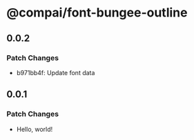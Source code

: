 # @compai/font-bungee-outline

## 0.0.2

### Patch Changes

- b971bb4f: Update font data

## 0.0.1

### Patch Changes

- Hello, world!
